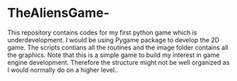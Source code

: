 # TheAliensGame-
This repository contains codes for my first python game which is underdevelopment. I would be using Pygame package to develop the 2D game. 
The scripts contians all the routines and the image folder contains all the graphics. Note that this is a simple game to build my interest 
in game engine development. Therefore the structure might not be well organized as I would normally do on a higher level..
